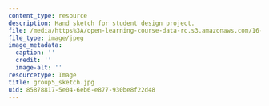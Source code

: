 ```yaml
---
content_type: resource
description: Hand sketch for student design project.
file: /media/https%3A/open-learning-course-data-rc.s3.amazonaws.com/16-810-engineering-design-and-rapid-prototyping-january-iap-2005/858788175e046eb6e877930be8f22d48_group5_sketch.jpg
file_type: image/jpeg
image_metadata:
  caption: ''
  credit: ''
  image-alt: ''
resourcetype: Image
title: group5_sketch.jpg
uid: 85878817-5e04-6eb6-e877-930be8f22d48
---
```

